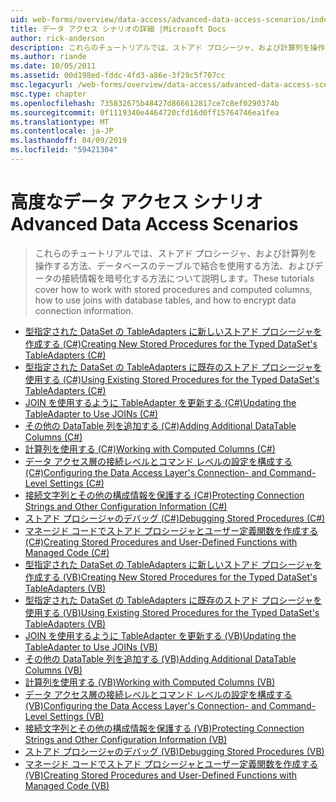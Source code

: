 ```yaml
---
uid: web-forms/overview/data-access/advanced-data-access-scenarios/index
title: データ アクセス シナリオの詳細 |Microsoft Docs
author: rick-anderson
description: これらのチュートリアルでは、ストアド プロシージャ、および計算列を操作する方法、データベースのテーブルで結合を使用する方法、およびデータ接続情報を暗号化する方法について説明しています.
ms.author: riande
ms.date: 10/05/2011
ms.assetid: 00d198ed-fddc-4fd3-a86e-3f29c5f707cc
msc.legacyurl: /web-forms/overview/data-access/advanced-data-access-scenarios
msc.type: chapter
ms.openlocfilehash: 735832675b48427d866612817ce7c8ef0290374b
ms.sourcegitcommit: 0f1119340e4464720cfd16d0ff15764746ea1fea
ms.translationtype: MT
ms.contentlocale: ja-JP
ms.lasthandoff: 04/09/2019
ms.locfileid: "59421304"
---
```

# <a name="advanced-data-access-scenarios"></a><span data-ttu-id="aac24-103">高度なデータ アクセス シナリオ</span><span class="sxs-lookup"><span data-stu-id="aac24-103">Advanced Data Access Scenarios</span></span>

> <span data-ttu-id="aac24-104">これらのチュートリアルでは、ストアド プロシージャ、および計算列を操作する方法、データベースのテーブルで結合を使用する方法、およびデータの接続情報を暗号化する方法について説明します。</span><span class="sxs-lookup"><span data-stu-id="aac24-104">These tutorials cover how to work with stored procedures and computed columns, how to use joins with database tables, and how to encrypt data connection information.</span></span>


- [<span data-ttu-id="aac24-105">型指定された DataSet の TableAdapters に新しいストアド プロシージャを作成する (C#)</span><span class="sxs-lookup"><span data-stu-id="aac24-105">Creating New Stored Procedures for the Typed DataSet's TableAdapters (C#)</span></span>](creating-new-stored-procedures-for-the-typed-dataset-s-tableadapters-cs.md)
- [<span data-ttu-id="aac24-106">型指定された DataSet の TableAdapters に既存のストアド プロシージャを使用する (C#)</span><span class="sxs-lookup"><span data-stu-id="aac24-106">Using Existing Stored Procedures for the Typed DataSet's TableAdapters (C#)</span></span>](using-existing-stored-procedures-for-the-typed-dataset-s-tableadapters-cs.md)
- [<span data-ttu-id="aac24-107">JOIN を使用するように TableAdapter を更新する (C#)</span><span class="sxs-lookup"><span data-stu-id="aac24-107">Updating the TableAdapter to Use JOINs (C#)</span></span>](updating-the-tableadapter-to-use-joins-cs.md)
- [<span data-ttu-id="aac24-108">その他の DataTable 列を追加する (C#)</span><span class="sxs-lookup"><span data-stu-id="aac24-108">Adding Additional DataTable Columns (C#)</span></span>](adding-additional-datatable-columns-cs.md)
- [<span data-ttu-id="aac24-109">計算列を使用する (C#)</span><span class="sxs-lookup"><span data-stu-id="aac24-109">Working with Computed Columns (C#)</span></span>](working-with-computed-columns-cs.md)
- [<span data-ttu-id="aac24-110">データ アクセス層の接続レベルとコマンド レベルの設定を構成する (C#)</span><span class="sxs-lookup"><span data-stu-id="aac24-110">Configuring the Data Access Layer's Connection- and Command-Level Settings (C#)</span></span>](configuring-the-data-access-layer-s-connection-and-command-level-settings-cs.md)
- [<span data-ttu-id="aac24-111">接続文字列とその他の構成情報を保護する (C#)</span><span class="sxs-lookup"><span data-stu-id="aac24-111">Protecting Connection Strings and Other Configuration Information (C#)</span></span>](protecting-connection-strings-and-other-configuration-information-cs.md)
- [<span data-ttu-id="aac24-112">ストアド プロシージャのデバッグ (C#)</span><span class="sxs-lookup"><span data-stu-id="aac24-112">Debugging Stored Procedures (C#)</span></span>](debugging-stored-procedures-cs.md)
- [<span data-ttu-id="aac24-113">マネージド コードでストアド プロシージャとユーザー定義関数を作成する (C#)</span><span class="sxs-lookup"><span data-stu-id="aac24-113">Creating Stored Procedures and User-Defined Functions with Managed Code (C#)</span></span>](creating-stored-procedures-and-user-defined-functions-with-managed-code-cs.md)
- [<span data-ttu-id="aac24-114">型指定された DataSet の TableAdapters に新しいストアド プロシージャを作成する (VB)</span><span class="sxs-lookup"><span data-stu-id="aac24-114">Creating New Stored Procedures for the Typed DataSet's TableAdapters (VB)</span></span>](creating-new-stored-procedures-for-the-typed-dataset-s-tableadapters-vb.md)
- [<span data-ttu-id="aac24-115">型指定された DataSet の TableAdapters に既存のストアド プロシージャを使用する (VB)</span><span class="sxs-lookup"><span data-stu-id="aac24-115">Using Existing Stored Procedures for the Typed DataSet's TableAdapters (VB)</span></span>](using-existing-stored-procedures-for-the-typed-dataset-s-tableadapters-vb.md)
- [<span data-ttu-id="aac24-116">JOIN を使用するように TableAdapter を更新する (VB)</span><span class="sxs-lookup"><span data-stu-id="aac24-116">Updating the TableAdapter to Use JOINs (VB)</span></span>](updating-the-tableadapter-to-use-joins-vb.md)
- [<span data-ttu-id="aac24-117">その他の DataTable 列を追加する (VB)</span><span class="sxs-lookup"><span data-stu-id="aac24-117">Adding Additional DataTable Columns (VB)</span></span>](adding-additional-datatable-columns-vb.md)
- [<span data-ttu-id="aac24-118">計算列を使用する (VB)</span><span class="sxs-lookup"><span data-stu-id="aac24-118">Working with Computed Columns (VB)</span></span>](working-with-computed-columns-vb.md)
- [<span data-ttu-id="aac24-119">データ アクセス層の接続レベルとコマンド レベルの設定を構成する (VB)</span><span class="sxs-lookup"><span data-stu-id="aac24-119">Configuring the Data Access Layer's Connection- and Command-Level Settings (VB)</span></span>](configuring-the-data-access-layer-s-connection-and-command-level-settings-vb.md)
- [<span data-ttu-id="aac24-120">接続文字列とその他の構成情報を保護する (VB)</span><span class="sxs-lookup"><span data-stu-id="aac24-120">Protecting Connection Strings and Other Configuration Information (VB)</span></span>](protecting-connection-strings-and-other-configuration-information-vb.md)
- [<span data-ttu-id="aac24-121">ストアド プロシージャのデバッグ (VB)</span><span class="sxs-lookup"><span data-stu-id="aac24-121">Debugging Stored Procedures (VB)</span></span>](debugging-stored-procedures-vb.md)
- [<span data-ttu-id="aac24-122">マネージド コードでストアド プロシージャとユーザー定義関数を作成する (VB)</span><span class="sxs-lookup"><span data-stu-id="aac24-122">Creating Stored Procedures and User-Defined Functions with Managed Code (VB)</span></span>](creating-stored-procedures-and-user-defined-functions-with-managed-code-vb.md)
